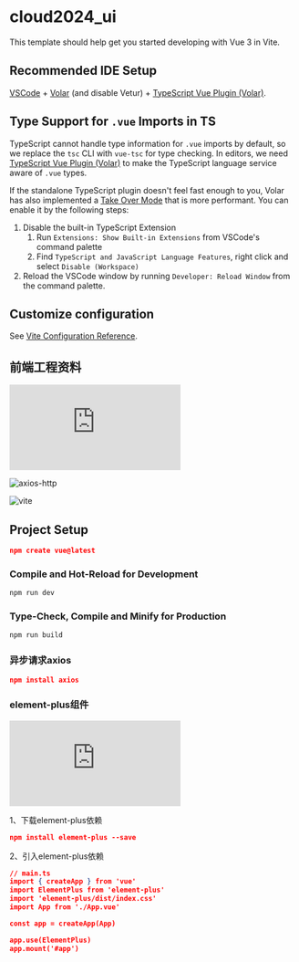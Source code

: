 # cloud2024_ui

This template should help get you started developing with Vue 3 in Vite.

## Recommended IDE Setup

[VSCode](https://code.visualstudio.com/) + [Volar](https://marketplace.visualstudio.com/items?itemName=Vue.volar) (and disable Vetur) + [TypeScript Vue Plugin (Volar)](https://marketplace.visualstudio.com/items?itemName=Vue.vscode-typescript-vue-plugin).

## Type Support for `.vue` Imports in TS

TypeScript cannot handle type information for `.vue` imports by default, so we replace the `tsc` CLI with `vue-tsc` for type checking. In editors, we need [TypeScript Vue Plugin (Volar)](https://marketplace.visualstudio.com/items?itemName=Vue.vscode-typescript-vue-plugin) to make the TypeScript language service aware of `.vue` types.

If the standalone TypeScript plugin doesn't feel fast enough to you, Volar has also implemented a [Take Over Mode](https://github.com/johnsoncodehk/volar/discussions/471#discussioncomment-1361669) that is more performant. You can enable it by the following steps:

1. Disable the built-in TypeScript Extension
    1) Run `Extensions: Show Built-in Extensions` from VSCode's command palette
    2) Find `TypeScript and JavaScript Language Features`, right click and select `Disable (Workspace)`
2. Reload the VSCode window by running `Developer: Reload Window` from the command palette.

## Customize configuration

See [Vite Configuration Reference](https://vitejs.dev/config/).

## 前端工程资料

![vuejs](https://vuejs.org/guide/quick-start.html)

![axios-http](https://www.axios-http.cn/docs/example)

![vite](https://cn.vitejs.dev/)

## Project Setup

```json
npm create vue@latest
```

### Compile and Hot-Reload for Development

```sh
npm run dev
```

### Type-Check, Compile and Minify for Production

```sh
npm run build
```

### 异步请求axios

````json
npm install axios
````

### element-plus组件

![element-plus](https://element-plus.org/zh-CN/component/overview.html)

1、下载element-plus依赖

```json
npm install element-plus --save
```

2、引入element-plus依赖

```json
// main.ts
import { createApp } from 'vue'
import ElementPlus from 'element-plus'
import 'element-plus/dist/index.css'
import App from './App.vue'

const app = createApp(App)

app.use(ElementPlus)
app.mount('#app')
```
